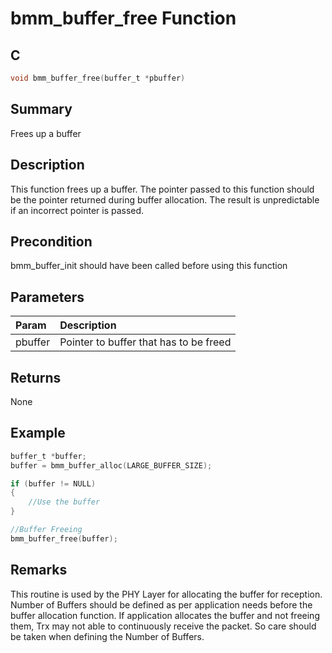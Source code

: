 # bmm_buffer_free Function

## C

```c
void bmm_buffer_free(buffer_t *pbuffer)
```

## Summary

Frees up a buffer  

## Description

This function frees up a buffer. The pointer passed to this function
should be the pointer returned during buffer allocation. The result is
unpredictable if an incorrect pointer is passed.

## Precondition

bmm_buffer_init should have been called before using this function  

## Parameters

| Param | Description |
|:----- |:----------- |
| pbuffer | Pointer to buffer that has to be freed  

## Returns

None  

## Example

```c
buffer_t *buffer;
buffer = bmm_buffer_alloc(LARGE_BUFFER_SIZE);

if (buffer != NULL)
{
    //Use the buffer
}

//Buffer Freeing
bmm_buffer_free(buffer);
```

## Remarks

This routine is used by the PHY Layer for allocating the buffer for reception. Number of Buffers should be defined as per application needs before the buffer allocation function. If application allocates the buffer and not freeing them, Trx may not able to continuously receive the packet. So care should be taken when defining the Number of Buffers. 

